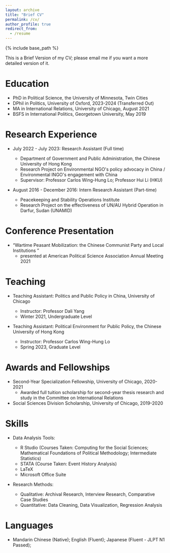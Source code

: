 ```yaml
---
layout: archive
title: "Brief CV"
permalink: /cv/
author_profile: true
redirect_from:
  - /resume
---
```


{% include base_path %}

This is a Brief Version of my CV; please email me if you want a more detailed version of it.

Education
======
* PhD in Political Science, the University of Minnesota, Twin Cities
* DPhil in Politics, University of Oxford, 2023-2024 (Transferred Out)
* MA in International Relations, University of Chicago, August 2021
* BSFS in International Politics, Georgetown University, May 2019
  
Research Experience
======
* July 2022 - July 2023: Research Assistant (Full time) 
  * Department of Government and Public Administration, the Chinese University of Hong Kong
  * Research Project on Environmental NGO's policy advocacy in China / Environmental INGO's engagement with China
  * Supervisor: Professor Carlos Wing-Hung Lo; Professor Hui Li (HKU)

* August 2016 - December 2016: Intern Research Assistant (Part-time)
  * Peacekeeping and Stability Operations Institute
  * Research Project on the effectiveness of UN/AU Hybrid Operation in Darfur, Sudan (UNAMID)

Conference Presentation
======
* “Wartime Peasant Mobilization: the Chinese Communist Party and Local Institutions ”
  * presented at American Political Science Association Annual Meeting 2021
  
Teaching
======
* Teaching Assistant: Politics and Public Policy in China, University of Chicago
  * Instructor: Professor Dali Yang
  * Winter 2021, Undergraduate Level
    
* Teaching Assistant: Political Environment for Public Policy, the Chinese University of Hong Kong
  * Instructor: Professor Carlos Wing-Hung Lo
  * Spring 2023, Graduate Level
 
Awards and Fellowships
======
* Second-Year Specialization Fellowship, University of Chicago, 2020-2021
  * Awarded full tuition scholarship for second-year thesis research and study in the Committee on International Relations
* Social Sciences Division Scholarship, University of Chicago, 2019-2020
  
Skills
======
* Data Analysis Tools:
  * R Studio (Courses Taken: Computing for the Social Sciences; Mathematical Foundations of Political Methodology; Intermediate Statistics)
  * STATA (Course Taken: Event History Analysis)
  * LaTeX
  * Microsoft Office Suite
    
* Research Methods:
  * Qualitative: Archival Research, Interview Research, Comparative Case Studies
  * Quantitative: Data Cleaning, Data Visualization, Regression Analysis
  
Languages
======
* Mandarin Chinese (Native); English (Fluent); Japanese (Fluent - JLPT N1 Passed);
